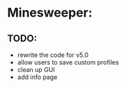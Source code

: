 # Minesweeper:

## TODO:
- rewrite the code for v5.0
- allow users to save custom profiles
- clean up GUI
- add info page